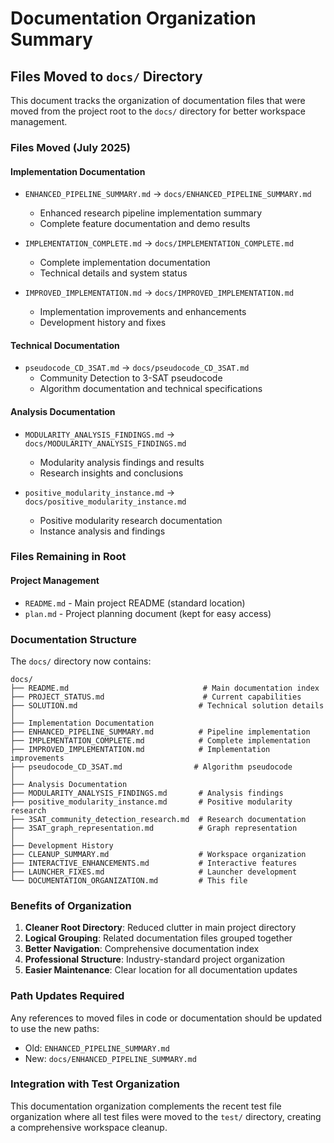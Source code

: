 # Documentation Organization Summary

## Files Moved to `docs/` Directory

This document tracks the organization of documentation files that were moved from the project root to the `docs/` directory for better workspace management.

### Files Moved (July 2025)

#### Implementation Documentation
- `ENHANCED_PIPELINE_SUMMARY.md` → `docs/ENHANCED_PIPELINE_SUMMARY.md`
  - Enhanced research pipeline implementation summary
  - Complete feature documentation and demo results

- `IMPLEMENTATION_COMPLETE.md` → `docs/IMPLEMENTATION_COMPLETE.md`
  - Complete implementation documentation
  - Technical details and system status

- `IMPROVED_IMPLEMENTATION.md` → `docs/IMPROVED_IMPLEMENTATION.md` 
  - Implementation improvements and enhancements
  - Development history and fixes

#### Technical Documentation
- `pseudocode_CD_3SAT.md` → `docs/pseudocode_CD_3SAT.md`
  - Community Detection to 3-SAT pseudocode
  - Algorithm documentation and technical specifications

#### Analysis Documentation
- `MODULARITY_ANALYSIS_FINDINGS.md` → `docs/MODULARITY_ANALYSIS_FINDINGS.md`
  - Modularity analysis findings and results
  - Research insights and conclusions

- `positive_modularity_instance.md` → `docs/positive_modularity_instance.md`
  - Positive modularity research documentation
  - Instance analysis and findings

### Files Remaining in Root

#### Project Management
- `README.md` - Main project README (standard location)
- `plan.md` - Project planning document (kept for easy access)

### Documentation Structure

The `docs/` directory now contains:

```
docs/
├── README.md                              # Main documentation index
├── PROJECT_STATUS.md                      # Current capabilities
├── SOLUTION.md                           # Technical solution details
│
├── Implementation Documentation
├── ENHANCED_PIPELINE_SUMMARY.md          # Pipeline implementation
├── IMPLEMENTATION_COMPLETE.md            # Complete implementation
├── IMPROVED_IMPLEMENTATION.md            # Implementation improvements
├── pseudocode_CD_3SAT.md                # Algorithm pseudocode
│
├── Analysis Documentation
├── MODULARITY_ANALYSIS_FINDINGS.md       # Analysis findings
├── positive_modularity_instance.md       # Positive modularity research
├── 3SAT_community_detection_research.md  # Research documentation
├── 3SAT_graph_representation.md          # Graph representation
│
├── Development History
├── CLEANUP_SUMMARY.md                    # Workspace organization
├── INTERACTIVE_ENHANCEMENTS.md           # Interactive features
├── LAUNCHER_FIXES.md                     # Launcher development
└── DOCUMENTATION_ORGANIZATION.md         # This file
```

### Benefits of Organization

1. **Cleaner Root Directory**: Reduced clutter in main project directory
2. **Logical Grouping**: Related documentation files grouped together
3. **Better Navigation**: Comprehensive documentation index
4. **Professional Structure**: Industry-standard project organization
5. **Easier Maintenance**: Clear location for all documentation updates

### Path Updates Required

Any references to moved files in code or documentation should be updated to use the new paths:
- Old: `ENHANCED_PIPELINE_SUMMARY.md`
- New: `docs/ENHANCED_PIPELINE_SUMMARY.md`

### Integration with Test Organization

This documentation organization complements the recent test file organization where all test files were moved to the `test/` directory, creating a comprehensive workspace cleanup.
